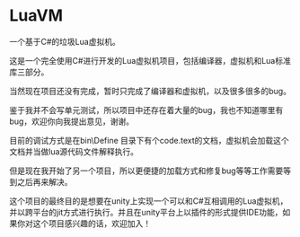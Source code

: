 # LuaVM

一个基于C#的垃圾Lua虚拟机。

这是一个完全使用C#进行开发的Lua虚拟机项目，包括编译器，虚拟机和Lua标准库三部分。

当然现在项目还没有完成，暂时只完成了编译器和虚拟机，以及很多很多的bug。

鉴于我并不会写单元测试，所以项目中还存在着大量的bug，我也不知道哪里有bug，欢迎你向我提出意见，谢谢。

目前的调试方式是在bin\Define 目录下有个code.text的文档，虚拟机会加载这个文档并当做lua源代码文件解释执行。

但是现在我开始了另一个项目，所以更便捷的加载方式和修复bug等等工作需要等到之后再来解决。

这个项目的最终目的是想要在unity上实现一个可以和C#互相调用的Lua虚拟机，并以跨平台的jit方式进行执行。并且在unity平台上以插件的形式提供IDE功能，如果你对这个项目感兴趣的话，欢迎加入！
